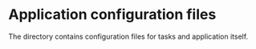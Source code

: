 Application configuration files
===============================

The directory contains configuration files for tasks and application itself.
